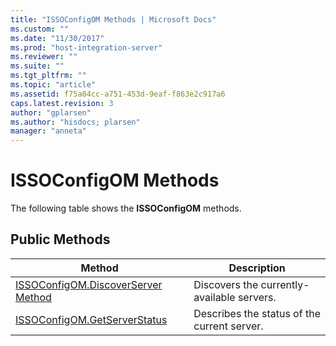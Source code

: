 ```yaml
---
title: "ISSOConfigOM Methods | Microsoft Docs"
ms.custom: ""
ms.date: "11/30/2017"
ms.prod: "host-integration-server"
ms.reviewer: ""
ms.suite: ""
ms.tgt_pltfrm: ""
ms.topic: "article"
ms.assetid: f75a84cc-a751-453d-9eaf-f863e2c917a6
caps.latest.revision: 3
author: "gplarsen"
ms.author: "hisdocs; plarsen"
manager: "anneta"
---
```

# ISSOConfigOM Methods
The following table shows the **ISSOConfigOM** methods.  

## Public Methods  

|                                       Method                                        |                 Description                 |
|-------------------------------------------------------------------------------------|---------------------------------------------|
| [ISSOConfigOM.DiscoverServer Method](../esso/issoconfigom-discoverserver-method.md) | Discovers the currently-available servers.  |
|       [ISSOConfigOM.GetServerStatus](../esso/issoconfigom-getserverstatus.md)       | Describes the status of the current server. |

